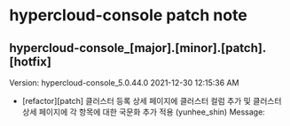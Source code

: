 # hypercloud-console patch note
## hypercloud-console_[major].[minor].[patch].[hotfix]
Version: hypercloud-console_5.0.44.0
2021-12-30  12:15:36 AM
- [refactor][patch] 클러스터 등록 상세 페이지에 클러스터 컬럼 추가 및 클러스터 상세 페이지에 각 항목에 대한 국문화 추가 적용 (yunhee_shin) 
    Message: 